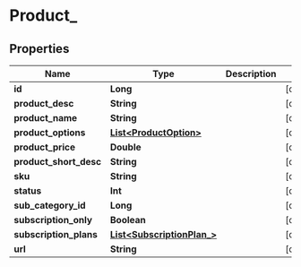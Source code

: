 
# Product_

## Properties
Name | Type | Description | Notes
------------ | ------------- | ------------- | -------------
**id** | **Long** |  |  [optional]
**product_desc** | **String** |  |  [optional]
**product_name** | **String** |  |  [optional]
**product_options** | [**List&lt;ProductOption&gt;**](ProductOption.md) |  |  [optional]
**product_price** | **Double** |  |  [optional]
**product_short_desc** | **String** |  |  [optional]
**sku** | **String** |  |  [optional]
**status** | **Int** |  |  [optional]
**sub_category_id** | **Long** |  |  [optional]
**subscription_only** | **Boolean** |  |  [optional]
**subscription_plans** | [**List&lt;SubscriptionPlan_&gt;**](SubscriptionPlan_.md) |  |  [optional]
**url** | **String** |  |  [optional]



